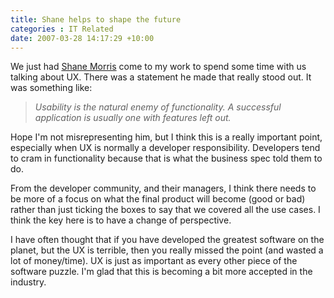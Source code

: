 ```yaml
---
title: Shane helps to shape the future
categories : IT Related
date: 2007-03-28 14:17:29 +10:00
---
```


We just had [Shane Morris][0] come to my work to spend some time with us talking about UX. There was a statement he made that really stood out. It was something like:

> _Usability is the natural enemy of functionality. A successful application is usually one with features left out._

Hope I'm not misrepresenting him, but I think this is a really important point, especially when UX is normally a developer responsibility. Developers tend to cram in functionality because that is what the business spec told them to do. 

From the developer community, and their managers, I think there needs to be more of a focus on what the final product will become (good or bad) rather than just ticking the boxes to say that we covered all the use cases. I think the key here is to have a change of perspective.

I have often thought that if you have developed the greatest software on the planet, but the UX is terrible, then you really missed the point (and wasted a lot of money/time). UX is just as important as every other piece of the software puzzle. I'm glad that this is becoming a bit more accepted in the industry.

[0]: http://blogs.msdn.com/shanemo
